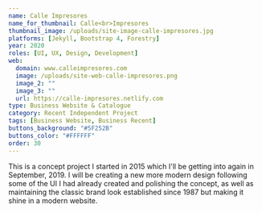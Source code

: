 ```yaml
---
name: Calle Impresores
name_for_thumbnail: Calle<br>Impresores
thumbnail_image: /uploads/site-image-calle-impresores.jpg
platforms: [Jekyll, Bootstrap 4, Forestry]
year: 2020
roles: [UI, UX, Design, Development]
web:
  domain: www.calleimpresores.com
  image: /uploads/site-web-calle-impresores.png
  image_2: ""
  image_3: ""
  url: https://calle-impresores.netlify.com
type: Business Website & Catalogue
category: Recent Independent Project
tags: [Business Website, Business Recent]
buttons_background: "#5F252B"
buttons_color: "#FFFFFF"
order: 30
---
```


This is a concept project I started in 2015 which I'll be getting into again in September, 2019. I will be creating a new more modern design following some of the UI I had already created and polishing the concept, as well as maintaining the classic brand look established since 1987 but making it shine in a modern website.